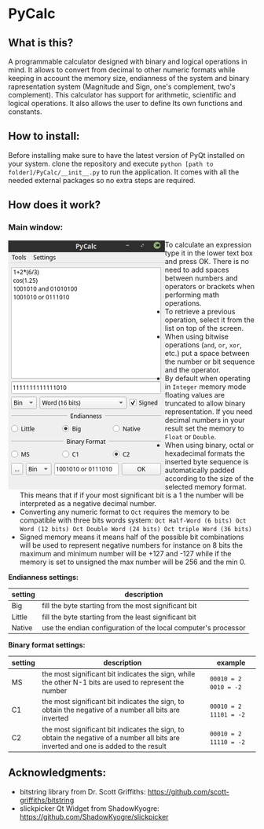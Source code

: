 # PyCalc

## What is this?

A programmable calculator designed with binary and logical operations in mind. It allows to convert from decimal to other numeric formats while keeping in account the memory size, endianness of the system and binary rapresentation system (Magnitude and Sign, one's complement, two's complement).
This calculator has support for arithmetic, scientific and logical operations. It also allows the user to define Its own functions and constants.

## How to install:

Before installing make sure to have the latest version of PyQt installed on your system.
clone the repository and execute `python [path to folder]/PyCalc/__init__.py` to run the application. It comes with all the needed external packages so no extra steps are required.

## How does it work?

### Main window:
<img align="left" src="./screenshots/mainWindow.png">

* To calculate an expression type it in the lower text box and press OK. There is no need to add spaces between numbers and operators or brackets when performing math operations.
* To retrieve a previous operation, select it from the list on top of the screen.
* When using bitwise operations (`and`, `or`, `xor`, etc.) put a space between the number or bit sequence and the operator.
* By default when operating in `Integer` memory mode floating values are truncated to allow binary representation. If you need decimal numbers in your result set the memory to `Float` or `Double`.
* When using binary, octal or hexadecimal formats the inserted byte sequence is automatically padded according to the size of the selected memory format. This means that if if your most significant bit is a 1 the number will be interpreted as a negative decimal number.
* Converting any numeric format to `Oct` requires the memory to be compatible with three bits words system: `Oct Half-Word (6 bits) Oct Word (12 bits) Oct Double Word (24 bits) Oct triple Word (36 bits)`
* Signed memory means it means half of the possible bit combinations will be used to represent negative numbers for instance on 8 bits the maximum and minimum number will be +127 and -127 while if the memory is set to unsigned the max number will be 256 and the min 0.

**Endianness settings:**

|setting | description|
|------------------------|-----------------------------
| Big | fill the byte starting from the most significant bit|
| Little | fill the byte starting from the least significant bit|
| Native | use the endian configuration of the local computer's processor|

**Binary format settings:**

|setting | description| example
|---|---|---
| MS | the most significant bit indicates the sign, while the other N-1 bits are used to represent the number| `00010 = 2 0010 = -2`
| C1 | the most significant bit indicates the sign, to obtain the negative of a number all bits are inverted| `00010 = 2 11101 = -2`
| C2 | the most significant bit indicates the sign, to obtain the negative of a number all bits are inverted and one is added to the result| `00010 = 2 11110 = -2`


## Acknowledgments:

- bitstring library from Dr. Scott Griffiths: https://github.com/scott-griffiths/bitstring
- slickpicker Qt Widget from ShadowKyogre: https://github.com/ShadowKyogre/slickpicker
